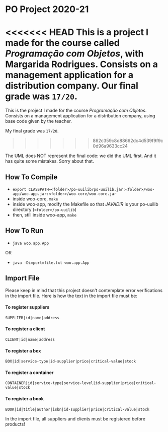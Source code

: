 # PO Project 2020-21
<<<<<<< HEAD
This is a project I made for the course called *Programação com Objetos*, with Margarida Rodrigues. Consists on a management application for a distribution company.
Our final grade was `17/20`.
=======
This is the project I made for the course *Programação com Objetos*. Consists on a management application for a distribution company, using base code given by the teacher.

My final grade was `17/20`.
>>>>>>> 862c359c8d88662dc4d539f9f9c0d96a9633cc24

The UML does NOT represent the final code: we did the UML first. And it has quite some mistakes. Sorry about that.

## How To Compile
- `export CLASSPATH=<folder>/po-uuilib/po-uuilib.jar:<folder>/woo-app/woo-app.jar:<folder>/woo-core/woo-core.jar`
- inside woo-core, `make`
- inside woo-app, modify the Makefile so that *JAVADIR* is your po-uuilib directory (`<folder>/po-uuilib`)
- then, still inside woo-app, `make`

## How To Run
- `java woo.app.App`

OR
- `java -Dimport=file.txt woo.app.App`

## Import File
Please keep in mind that this project doesn't contemplate error verifications in the import file. Here is how the text in the import file must be:

#### To register suppliers
`SUPPLIER|id|name|address`
#### To register a client
`CLIENT|id|name|address`
#### To register a box
`BOX|id|service-type|id-supplier|price|critical-value|stock`
#### To register a container
`CONTAINER|id|service-type|service-level|id-supplier|price|critical-value|stock`
#### To register a book
`BOOK|id|title|author|isbn|id-supplier|price|critical-value|stock`

In the import file, all suppliers and clients must be registered before products!